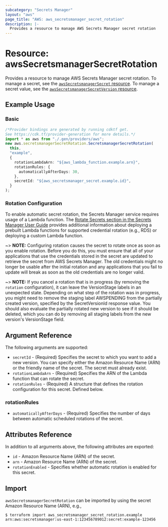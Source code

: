 ```yaml
---
subcategory: "Secrets Manager"
layout: "aws"
page_title: "AWS: aws_secretsmanager_secret_rotation"
description: |-
  Provides a resource to manage AWS Secrets Manager secret rotation
---
```


# Resource: awsSecretsmanagerSecretRotation

Provides a resource to manage AWS Secrets Manager secret rotation. To manage a secret, see the [`awsSecretsmanagerSecret` resource](/docs/providers/aws/r/secretsmanager_secret.html). To manage a secret value, see the [`awsSecretsmanagerSecretVersion` resource](/docs/providers/aws/r/secretsmanager_secret_version.html).

## Example Usage

### Basic

```typescript
/*Provider bindings are generated by running cdktf get.
See https://cdk.tf/provider-generation for more details.*/
import * as aws from "./.gen/providers/aws";
new aws.secretsmanagerSecretRotation.SecretsmanagerSecretRotation(
  this,
  "example",
  {
    rotationLambdaArn: "${aws_lambda_function.example.arn}",
    rotationRules: {
      automaticallyAfterDays: 30,
    },
    secretId: "${aws_secretsmanager_secret.example.id}",
  }
);

```

### Rotation Configuration

To enable automatic secret rotation, the Secrets Manager service requires usage of a Lambda function. The [Rotate Secrets section in the Secrets Manager User Guide](https://docs.aws.amazon.com/secretsmanager/latest/userguide/rotating-secrets.html) provides additional information about deploying a prebuilt Lambda functions for supported credential rotation (e.g., RDS) or deploying a custom Lambda function.

\~> **NOTE:** Configuring rotation causes the secret to rotate once as soon as you enable rotation. Before you do this, you must ensure that all of your applications that use the credentials stored in the secret are updated to retrieve the secret from AWS Secrets Manager. The old credentials might no longer be usable after the initial rotation and any applications that you fail to update will break as soon as the old credentials are no longer valid.

\~> **NOTE:** If you cancel a rotation that is in progress (by removing the `rotation` configuration), it can leave the VersionStage labels in an unexpected state. Depending on what step of the rotation was in progress, you might need to remove the staging label AWSPENDING from the partially created version, specified by the SecretVersionId response value. You should also evaluate the partially rotated new version to see if it should be deleted, which you can do by removing all staging labels from the new version's VersionStage field.

## Argument Reference

The following arguments are supported:

* `secretId` - (Required) Specifies the secret to which you want to add a new version. You can specify either the Amazon Resource Name (ARN) or the friendly name of the secret. The secret must already exist.
* `rotationLambdaArn` - (Required) Specifies the ARN of the Lambda function that can rotate the secret.
* `rotationRules` - (Required) A structure that defines the rotation configuration for this secret. Defined below.

### rotationRules

* `automaticallyAfterDays` - (Required) Specifies the number of days between automatic scheduled rotations of the secret.

## Attributes Reference

In addition to all arguments above, the following attributes are exported:

* `id` - Amazon Resource Name (ARN) of the secret.
* `arn` - Amazon Resource Name (ARN) of the secret.
* `rotationEnabled` - Specifies whether automatic rotation is enabled for this secret.

## Import

`awsSecretsmanagerSecretRotation` can be imported by using the secret Amazon Resource Name (ARN), e.g.,

```console
$ terraform import aws_secretsmanager_secret_rotation.example arn:aws:secretsmanager:us-east-1:123456789012:secret:example-123456
```
